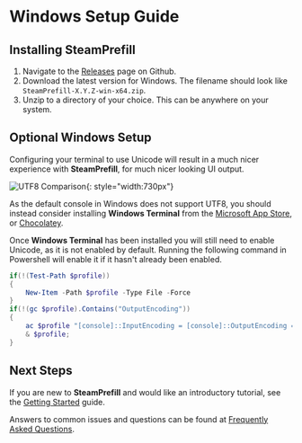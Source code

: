 # Windows Setup Guide

## Installing SteamPrefill

1.  Navigate to the [Releases](https://github.com/tpill90/steam-lancache-prefill/releases) page on Github.
2.  Download the latest version for Windows.  The filename should look like `SteamPrefill-X.Y.Z-win-x64.zip`.
3.  Unzip to a directory of your choice.  This can be anywhere on your system.

## Optional Windows Setup

Configuring your terminal to use Unicode will result in a much nicer experience with **SteamPrefill**, for much nicer looking UI output.

![UTF8 Comparison](../images/install-guides/ConsoleWithUtf8.png){: style="width:730px"}

As the default console in Windows does not support UTF8, you should instead consider installing **Windows Terminal** from the [Microsoft App Store](https://apps.microsoft.com/store/detail/windows-terminal/9N0DX20HK701), or [Chocolatey](https://community.chocolatey.org/packages/microsoft-windows-terminal).

Once **Windows Terminal** has been installed you will still need to enable Unicode, as it is not enabled by default. Running the following command in Powershell will enable it if it hasn't already been enabled.

```powershell
if(!(Test-Path $profile))
{
    New-Item -Path $profile -Type File -Force
}
if(!(gc $profile).Contains("OutputEncoding")) 
{ 
    ac $profile "[console]::InputEncoding = [console]::OutputEncoding = [System.Text.UTF8Encoding]::new()";
    & $profile; 
}
```

## Next Steps

If you are new to **SteamPrefill** and would like an introductory tutorial, see the [Getting Started](https://github.com/tpill90/steam-lancache-prefill#getting-started) guide. 

Answers to common issues and questions can be found at [Frequently Asked Questions](https://github.com/tpill90/steam-lancache-prefill#frequently-asked-questions).  
